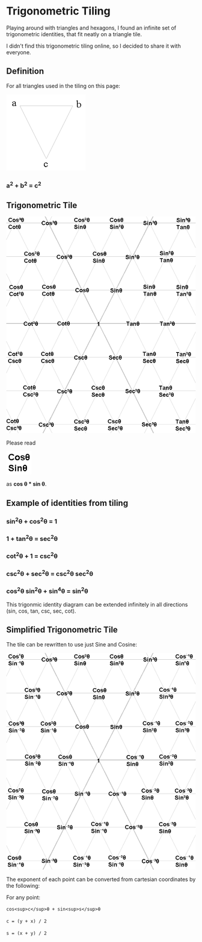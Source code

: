 # Trigonometric Tiling

Playing around with triangles and hexagons, I found an infinite set of trigonometric identities, that fit neatly on a triangle tile.

I didn't find this trigonometric tiling online, so I decided to share it with everyone.

## Definition

For all triangles used in the tiling on this page:

![Triangle Definition](define-triangle.png)

### a<sup>2</sup> + b<sup>2</sup> = c<sup>2</sup>

## Trigonometric Tile

![Trigonometric Tile](trigonometric-tiling.png)

Please read

![cossin](cossin.png)

as **cos θ * sin θ**.

## Example of identities from tiling

### sin<sup>2</sup>θ + cos<sup>2</sup>θ = 1
### 1 + tan<sup>2</sup>θ = sec<sup>2</sup>θ
### cot<sup>2</sup>θ + 1 = csc<sup>2</sup>θ
### csc<sup>2</sup>θ + sec<sup>2</sup>θ = csc<sup>2</sup>θ sec<sup>2</sup>θ
### cos<sup>2</sup>θ sin<sup>2</sup>θ + sin<sup>4</sup>θ = sin<sup>2</sup>θ

This trigonmic identity diagram can be extended infinitely in all directions (sin, cos, tan, csc, sec, cot).

## Simplified Trigonometric Tile

The tile can be rewritten to use just Sine and Cosine:

![Simplified Trigonometric Tile](trigonometric-tiling-simple.png)

The exponent of each point can be converted from cartesian coordinates by the following:

For any point:

    cos<sup>c</sup>θ + sin<sup>s</sup>θ

    c = (y + x) / 2

    s = (x + y) / 2
